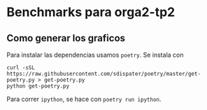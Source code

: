 # Benchmarks para orga2-tp2

## Como generar los graficos

Para instalar las dependencias usamos `poetry`. Se instala con
```
curl -sSL https://raw.githubusercontent.com/sdispater/poetry/master/get-poetry.py > get-poetry.py
python get-poetry.py
```

Para correr `ipython`, se hace con `poetry run ipython`.
